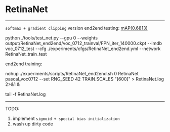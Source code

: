 # RetinaNet
-----------------

`softmax + gradient clipping` version
end2end testing:
[mAP(0.6813)](https://drive.google.com/open?id=0B_qzepxA9F3vSExWMG8xX2x2aUE)

python ./tools/test_net.py --gpu 0 --weights
output/RetinaNet_end2end/voc_0712_trainval/FPN_iter_140000.ckpt
--imdb voc_0712_test --cfg ./experiments/cfgs/RetinaNet_end2end.yml --network
RetinaNet_train_test



end2end training:

nohup ./experiments/scripts/RetinaNet_end2end.sh 0 RetinaNet pascal_voc0712 --set
RNG_SEED 42 TRAIN.SCALES "[600]" > RetinaNet.log 2>&1 &

tail -f RetinaNet.log


------------------------

TODO:
1. implement `sigmoid + special bias initialization`
2. wash up dirty code
